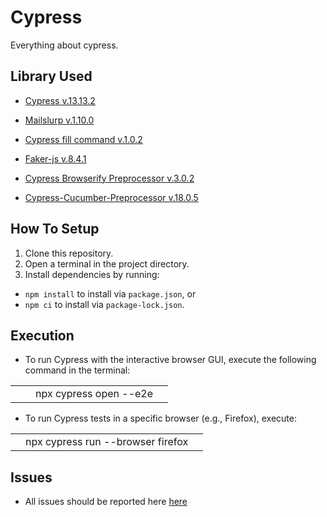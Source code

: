# Cypress 

Everything about cypress.

## Library Used
- [Cypress v.13.13.2](https://www.npmjs.com/package/cypress/)

- [Mailslurp v.1.10.0](https://www.npmjs.com/package/cypress-mailslurp/)

- [Cypress fill command v.1.0.2](https://www.npmjs.com/package/cypress-fill-command/)

- [Faker-js v.8.4.1](https://www.npmjs.com/package/@faker-js/faker/)

- [Cypress Browserify Preprocessor v.3.0.2](https://www.npmjs.com/package/@cypress/browserify-preprocessor/)

- [Cypress-Cucumber-Preprocessor v.18.0.5](https://www.npmjs.com/package/@badeball/cypress-cucumber-preprocessor/)

## How To Setup
1.  Clone this repository.
2.  Open a terminal in the project directory.
3.  Install dependencies by running:
- `npm install` to install via `package.json`, or
- `npm ci` to install via `package-lock.json`.


## Execution
- To run Cypress with the interactive browser GUI, execute the following command in the terminal:
<table><tr><td>  npx cypress open --e2e </td></tr></table>

-  To run Cypress tests in a specific browser (e.g., Firefox), execute:
<table><tr><td> npx cypress run --browser firefox </td></tr></table>

## Issues
- All issues should be reported here [here](https://github.com/MissKome/QI_Cypress/issues/)